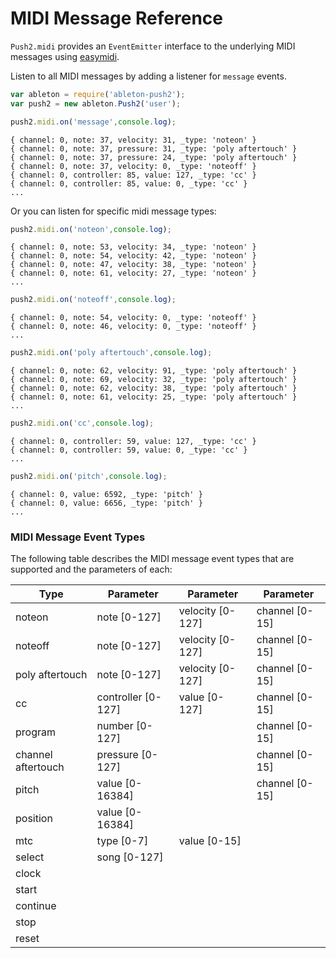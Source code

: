 # MIDI Message Reference

`Push2.midi` provides an `EventEmitter` interface to the underlying MIDI messages using [easymidi](https://github.com/dinchak/node-easymidi).

Listen to all MIDI messages by adding a listener for `message` events.

```javascript
var ableton = require('ableton-push2');
var push2 = new ableton.Push2('user');

push2.midi.on('message',console.log);
```
```
{ channel: 0, note: 37, velocity: 31, _type: 'noteon' }
{ channel: 0, note: 37, pressure: 31, _type: 'poly aftertouch' }
{ channel: 0, note: 37, pressure: 24, _type: 'poly aftertouch' }
{ channel: 0, note: 37, velocity: 0, _type: 'noteoff' }
{ channel: 0, controller: 85, value: 127, _type: 'cc' }
{ channel: 0, controller: 85, value: 0, _type: 'cc' }
...
```

Or you can listen for specific midi message types:
```javascript
push2.midi.on('noteon',console.log);
```

```
{ channel: 0, note: 53, velocity: 34, _type: 'noteon' }
{ channel: 0, note: 54, velocity: 42, _type: 'noteon' }
{ channel: 0, note: 47, velocity: 38, _type: 'noteon' }
{ channel: 0, note: 61, velocity: 27, _type: 'noteon' }
...
```

```javascript
push2.midi.on('noteoff',console.log);
```

```
{ channel: 0, note: 54, velocity: 0, _type: 'noteoff' }
{ channel: 0, note: 46, velocity: 0, _type: 'noteoff' }
...
```

```javascript
push2.midi.on('poly aftertouch',console.log);
```

```
{ channel: 0, note: 62, velocity: 91, _type: 'poly aftertouch' }
{ channel: 0, note: 69, velocity: 32, _type: 'poly aftertouch' }
{ channel: 0, note: 62, velocity: 38, _type: 'poly aftertouch' }
{ channel: 0, note: 61, velocity: 25, _type: 'poly aftertouch' }
...
```

```javascript
push2.midi.on('cc',console.log);
```

```
{ channel: 0, controller: 59, value: 127, _type: 'cc' }
{ channel: 0, controller: 59, value: 0, _type: 'cc' }
...
```

```javascript
push2.midi.on('pitch',console.log);
```

```
{ channel: 0, value: 6592, _type: 'pitch' }
{ channel: 0, value: 6656, _type: 'pitch' }
...
```

### MIDI Message Event Types
The following table describes the MIDI message event types that are supported and the parameters of each:

| Type               | Parameter          | Parameter        | Parameter      |
|--------------------|--------------------|------------------|----------------|
| noteon             | note [0-127]       | velocity [0-127] | channel [0-15] |
| noteoff            | note [0-127]       | velocity [0-127] | channel [0-15] |
| poly aftertouch    | note [0-127]       | velocity [0-127] | channel [0-15] |
| cc                 | controller [0-127] | value [0-127]    | channel [0-15] |
| program            | number [0-127]     |                  | channel [0-15] |
| channel aftertouch | pressure [0-127]   |                  | channel [0-15] |
| pitch              | value [0-16384]    |                  | channel [0-15] |
| position           | value [0-16384]    |                  |                |
| mtc                | type [0-7]         | value [0-15]     |                |
| select             | song [0-127]       |                  |                |
| clock              |                    |                  |                |
| start              |                    |                  |                |
| continue           |                    |                  |                |
| stop               |                    |                  |                |
| reset              |                    |                  |                |
